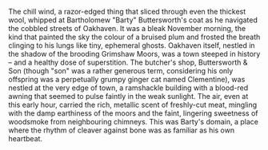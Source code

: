 The chill wind, a razor-edged thing that sliced through even the thickest wool, whipped at Bartholomew "Barty" Buttersworth's coat as he navigated the cobbled streets of Oakhaven.  It was a bleak November morning, the kind that painted the sky the colour of a bruised plum and frosted the breath clinging to his lungs like tiny, ephemeral ghosts.  Oakhaven itself, nestled in the shadow of the brooding Grimshaw Moors, was a town steeped in history – and a healthy dose of superstition.  The butcher's shop, Buttersworth & Son (though "son" was a rather generous term, considering his only offspring was a perpetually grumpy ginger cat named Clementine), was nestled at the very edge of town, a ramshackle building with a blood-red awning that seemed to pulse faintly in the weak sunlight.  The air, even at this early hour, carried the rich, metallic scent of freshly-cut meat, mingling with the damp earthiness of the moors and the faint, lingering sweetness of woodsmoke from neighbouring chimneys. This was Barty's domain, a place where the rhythm of cleaver against bone was as familiar as his own heartbeat.
